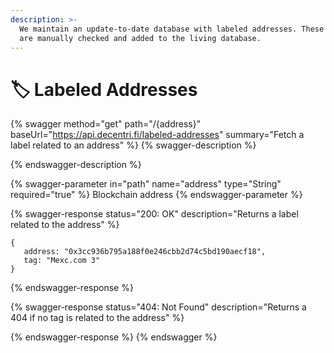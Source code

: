 ```yaml
---
description: >-
  We maintain an update-to-date database with labeled addresses. These addresses
  are manually checked and added to the living database.
---
```


# 🏷 Labeled Addresses

{% swagger method="get" path="/{address}" baseUrl="https://api.decentri.fi/labeled-addresses" summary="Fetch a label related to an address" %}
{% swagger-description %}

{% endswagger-description %}

{% swagger-parameter in="path" name="address" type="String" required="true" %}
Blockchain address
{% endswagger-parameter %}

{% swagger-response status="200: OK" description="Returns a label related to the address" %}
```
{
   address: "0x3cc936b795a188f0e246cbb2d74c5bd190aecf18",
   tag: "Mexc.com 3"
}
```
{% endswagger-response %}

{% swagger-response status="404: Not Found" description="Returns a 404 if no tag is related to the address" %}

{% endswagger-response %}
{% endswagger %}
